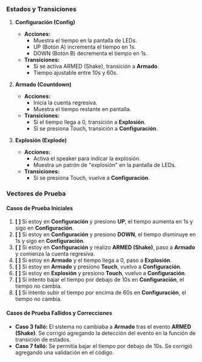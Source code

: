 ### **Estados y Transiciones**

1. **Configuración (Config)**
   - **Acciones:**
     - Muestra el tiempo en la pantalla de LEDs.
     - UP (Botón A) incrementa el tiempo en 1s.
     - DOWN (Botón B) decrementa el tiempo en 1s.
   - **Transiciones:**
     - Si se activa ARMED (Shake), transición a **Armado**.
     - Tiempo ajustable entre 10s y 60s.

2. **Armado (Countdown)**
   - **Acciones:**
     - Inicia la cuenta regresiva.
     - Muestra el tiempo restante en pantalla.
   - **Transiciones:**
     - Si el tiempo llega a 0, transición a **Explosión**.
     - Si se presiona Touch, transición a **Configuración**.

3. **Explosión (Explode)**
   - **Acciones:**
     - Activa el speaker para indicar la explosión.
     - Muestra un patrón de "explosión" en la pantalla de LEDs.
   - **Transiciones:**
     - Si se presiona Touch, vuelve a **Configuración**.

### **Vectores de Prueba**
#### **Casos de Prueba Iniciales**
1. **[ ]** Si estoy en **Configuración** y presiono **UP**, el tiempo aumenta en 1s y sigo en **Configuración**.
2. **[ ]** Si estoy en **Configuración** y presiono **DOWN**, el tiempo disminuye en 1s y sigo en **Configuración**.
3. **[ ]** Si estoy en **Configuración** y realizo **ARMED (Shake)**, paso a **Armado** y comienza la cuenta regresiva.
4. **[ ]** Si estoy en **Armado** y el tiempo llega a 0, paso a **Explosión**.
5. **[ ]** Si estoy en **Armado** y presiono **Touch**, vuelvo a **Configuración**.
6. **[ ]** Si estoy en **Explosión** y presiono **Touch**, vuelvo a **Configuración**.
7. **[ ]** Si intento bajar el tiempo por debajo de 10s en **Configuración**, el tiempo no cambia.
8. **[ ]** Si intento subir el tiempo por encima de 60s en **Configuración**, el tiempo no cambia.

#### **Casos de Prueba Fallidos y Correcciones**
- **Caso 3 falló:** El sistema no cambiaba a **Armado** tras el evento **ARMED (Shake)**. Se corrigió agregando la detección del evento en la función de transición de estados.
- **Caso 7 falló:** Se permitía bajar el tiempo por debajo de 10s. Se corrigió agregando una validación en el código.
